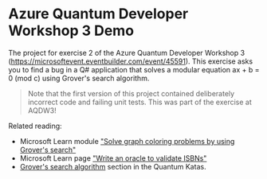 # Azure Quantum Developer Workshop 3 Demo
The project for exercise 2 of the Azure Quantum Developer Workshop 3 (https://microsoftevent.eventbuilder.com/event/45591).
This exercise asks you to find a bug in a Q# application that solves a modular equation ax + b = 0 (mod c) using Grover's search algorithm.

> Note that the first version of this project contained deliberately incorrect code and failing unit tests. This was part of the exercise at AQDW3!

Related reading:
* Microsoft Learn module ["Solve graph coloring problems by using Grover's search"](https://docs.microsoft.com/en-us/learn/modules/solve-graph-coloring-problems-grovers-search/)
* Microsoft Learn page ["Write an oracle to validate ISBNs"](https://docs.microsoft.com/en-us/learn/modules/use-qsharp-libraries/4-write-oracle) 
* [Grover's search algorithm](https://github.com/microsoft/QuantumKatas/#grovers-search-algorithm) section in the Quantum Katas.
